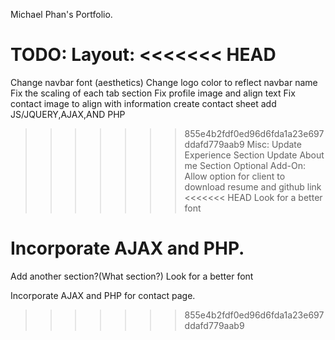 Michael Phan's Portfolio.

TODO:
 Layout:
<<<<<<< HEAD
=======
  Change navbar font (aesthetics)
  Change logo color to reflect navbar name
  Fix the scaling of each tab section
  Fix profile image and align text
  Fix contact image to align with information
	  create contact sheet
		add JS/JQUERY,AJAX,AND PHP
>>>>>>> 855e4b2fdf0ed96d6fda1a23e697ddafd779aab9
 Misc:
  Update Experience Section
  Update About me Section
 Optional Add-On:
  Allow option for client to download resume and github link
<<<<<<< HEAD
  Look for a better font

Incorporate AJAX and PHP.
=======
  Add another section?(What section?)
  Look for a better font

Incorporate AJAX and PHP for contact page.
>>>>>>> 855e4b2fdf0ed96d6fda1a23e697ddafd779aab9

